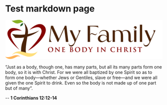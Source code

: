 # Test markdown page

<div>
    <img class="myfamily" src="images/MyFamilyLogo.png"/>
</div>

 “Just as a body, though one, has many parts, but all its many parts form one body, so it is with Christ. For we were all baptized by one Spirit so as to form one body—whether Jews or Gentiles, slave or free—and we were all given the one Spirit to drink. Even so the body is not made up of one part but of many”.

-- <strong>1 Corinthians 12:12-14</strong>
